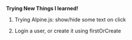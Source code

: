  **Trying New Things I learned!**

1. Trying Alpine.js: show/hide some text on click

2. Login a user, or create it using firstOrCreate